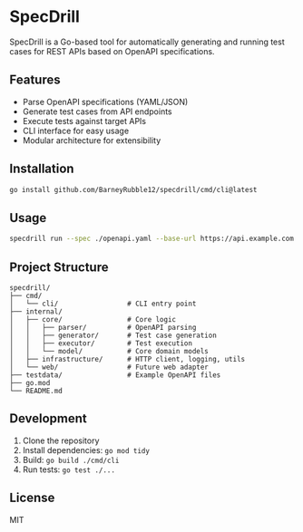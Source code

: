 # SpecDrill

SpecDrill is a Go-based tool for automatically generating and running test cases for REST APIs based on OpenAPI specifications.

## Features

- Parse OpenAPI specifications (YAML/JSON)
- Generate test cases from API endpoints
- Execute tests against target APIs
- CLI interface for easy usage
- Modular architecture for extensibility

## Installation

```bash
go install github.com/BarneyRubble12/specdrill/cmd/cli@latest
```

## Usage

```bash
specdrill run --spec ./openapi.yaml --base-url https://api.example.com
```

## Project Structure

```
specdrill/
├── cmd/
│   └── cli/                 # CLI entry point
├── internal/
│   ├── core/                # Core logic
│   │   ├── parser/          # OpenAPI parsing
│   │   ├── generator/       # Test case generation
│   │   ├── executor/        # Test execution
│   │   └── model/           # Core domain models
│   ├── infrastructure/      # HTTP client, logging, utils
│   └── web/                 # Future web adapter
├── testdata/                # Example OpenAPI files
├── go.mod
└── README.md
```

## Development

1. Clone the repository
2. Install dependencies: `go mod tidy`
3. Build: `go build ./cmd/cli`
4. Run tests: `go test ./...`

## License

MIT 